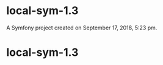 local-sym-1.3
=============

A Symfony project created on September 17, 2018, 5:23 pm.
# local-sym-1.3

